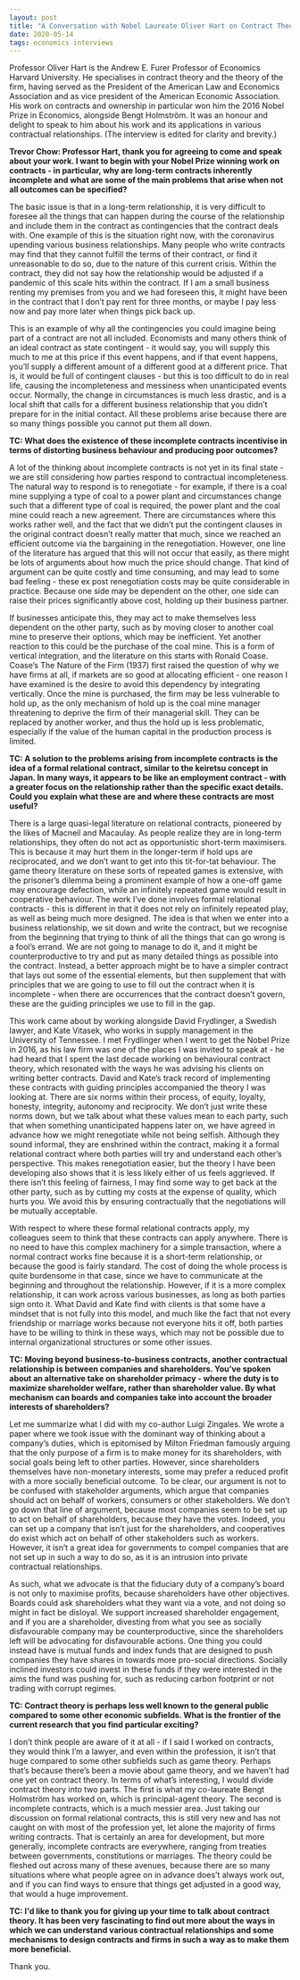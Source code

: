 ```yaml
---
layout: post
title: "A Conversation with Nobel Laureate Oliver Hart on Contract Theory"
date: 2020-05-14
tags: economics interviews
---
```


Professor Oliver Hart is the Andrew E. Furer Professor of Economics Harvard University. He specialises in contract theory and the theory of the firm, having served as the President of the American Law and Economics Association and as vice president of the American Economic Association. His work on contracts and ownership in particular won him the 2016 Nobel Prize in Economics, alongside Bengt Holmström. It was an honour and delight to speak to him about his work and its applications in various contractual relationships. (The interview is edited for clarity and brevity.)


**Trevor Chow: Professor Hart, thank you for agreeing to come and speak about your work. I want to begin with your Nobel Prize winning work on contracts - in particular, why are long-term contracts inherently incomplete and what are some of the main problems that arise when not all outcomes can be specified?**

The basic issue is that in a long-term relationship, it is very difficult to foresee all the things that can happen during the course of the relationship and include them in the contract as contingencies that the contract deals with. One example of this is the situation right now, with the coronavirus upending various business relationships. Many people who write contracts may find that they cannot fulfill the terms of their contract, or find it unreasonable to do so, due to the nature of this current crisis. Within the contract, they did not say how the relationship would be adjusted if a pandemic of this scale hits within the contract. If I am a small business renting my premises from you and we had foreseen this, it might have been in the contract that I don’t pay rent for three months, or maybe I pay less now and pay more later when things pick back up. 

This is an example of why all the contingencies you could imagine being part of a contract are not all included. Economists and many others think of an ideal contract as state contingent - it would say, you will supply this much to me at this price if this event happens, and if that event happens, you’ll supply a different amount of a different good at a different price. That is, it would be full of contingent clauses - but this is too difficult to do in real life, causing the incompleteness and messiness when unanticipated events occur. Normally, the change in circumstances is much less drastic, and is a local shift that calls for a different business relationship that you didn’t prepare for in the initial contact. All these problems arise because there are so many things possible you cannot put them all down. 


**TC: What does the existence of these incomplete contracts incentivise in terms of distorting business behaviour and producing poor outcomes?**

A lot of the thinking about incomplete contracts is not yet in its final state - we are still considering how parties respond to contractual incompleteness. The natural way to respond is to renegotiate - for example, if there is a coal mine supplying a type of coal to a power plant and circumstances change such that a different type of coal is required, the power plant and the coal mine could reach a new agreement. There are circumstances where this works rather well, and the fact that we didn’t put the contingent clauses in the original contract doesn’t really matter that much, since we reached an efficient outcome via the bargaining in the renegotiation. However, one line of the literature has argued that this will not occur that easily, as there might be lots of arguments about how much the price should change. That kind of argument can be quite costly and time consuming, and may lead to some bad feeling - these ex post renegotiation costs may be quite considerable in practice. Because one side may be dependent on the other, one side can raise their prices significantly above cost, holding up their business partner. 

If businesses anticipate this, they may act to make themselves less dependent on the other party, such as by moving closer to another coal mine to preserve their options, which may be inefficient. Yet another reaction to this could be the purchase of the coal mine. This is a form of vertical integration, and the literature on this starts with Ronald Coase. Coase’s The Nature of the Firm (1937) first raised the question of why we have firms at all, if markets are so good at allocating efficient - one reason I have examined is the desire to avoid this dependency by integrating vertically. Once the mine is purchased, the firm may be less vulnerable to hold up, as the only mechanism of hold up is the coal mine manager threatening to deprive the firm of their managerial skill. They can be replaced by another worker, and thus the hold up is less problematic, especially if the value of the human capital in the production process is limited.


**TC: A solution to the problems arising from incomplete contracts is the idea of a formal relational contract, similar to the keiretsu concept in Japan. In many ways, it appears to be like an employment contract - with a greater focus on the relationship rather than the specific exact details. Could you explain what these are and where these contracts are most useful?**

There is a large quasi-legal literature on relational contracts, pioneered by the likes of Macneil and Macaulay. As people realize they are in long-term relationships, they often do not act as opportunistic short-term maximisers. This is because it may hurt them in the longer-term if hold ups are reciprocated, and we don’t want to get into this tit-for-tat behaviour. The game theory literature on these sorts of repeated games is extensive, with the prisoner’s dilemma being a prominent example of how a one-off game may encourage defection, while an infinitely repeated game would result in cooperative behaviour. The work I’ve done involves formal relational contracts - this is different in that it does not rely on infinitely repeated play, as well as being much more designed. The idea is that when we enter into a business relationship, we sit down and write the contract, but we recognise from the beginning that trying to think of all the things that can go wrong is a fool’s errand. We are not going to manage to do it, and it might be counterproductive to try and put as many detailed things as possible into the contract. Instead, a better approach might be to have a simpler contract that lays out some of the essential elements, but then supplement that with principles that we are going to use to fill out the contract when it is incomplete - when there are occurrences that the contract doesn’t govern, these are the guiding principles we use to fill in the gap. 

This work came about by working alongside David Frydlinger, a Swedish lawyer, and Kate Vitasek, who works in supply management in the University of Tennessee. I met Frydlinger when I went to get the Nobel Prize in 2016, as his law firm was one of the places I was invited to speak at - he had heard that I spent the last decade working on behavioural contract theory, which resonated with the ways he was advising his clients on writing better contracts. David and Kate’s track record of implementing these contracts with guiding principles accompanied the theory I was looking at. There are six norms within their process, of equity, loyalty, honesty, integrity, autonomy and reciprocity. We don’t just write these norms down, but we talk about what these values mean to each party, such that when something unanticipated happens later on, we have agreed in advance how we might renegotiate while not being selfish. Although they sound informal, they are enshrined within the contract, making it a formal relational contract where both parties will try and understand each other’s perspective. This makes renegotiation easier, but the theory I have been developing also shows that it is less likely either of us feels aggrieved. If there isn’t this feeling of fairness, I may find some way to get back at the other party, such as by cutting my costs at the expense of quality, which hurts you. We avoid this by ensuring contractually that the negotiations will be mutually acceptable.

With respect to where these formal relational contracts apply, my colleagues seem to think that these contracts can apply anywhere. There is no need to have this complex machinery for a simple transaction, where a normal contract works fine because it is a short-term relationship, or because the good is fairly standard. The cost of doing the whole process is quite burdensome in that case, since we have to communicate at the beginning and throughout the relationship. However, if it is a more complex relationship, it can work across various businesses, as long as both parties sign onto it. What David and Kate find with clients is that some have a mindset that is not fully into this model, and much like the fact that not every friendship or marriage works because not everyone hits it off, both parties have to be willing to think in these ways, which may not be possible due to internal organizational structures or some other issues. 


**TC: Moving beyond business-to-business contracts, another contractual relationship is between companies and shareholders. You’ve spoken about an alternative take on shareholder primacy - where the duty is to maximize shareholder welfare, rather than shareholder value. By what mechanism can boards and companies take into account the broader interests of shareholders?**

Let me summarize what I did with my co-author Luigi Zingales. We wrote a paper where we took issue with the dominant way of thinking about a company’s duties, which is epitomised by Milton Friedman famously arguing that the only purpose of a firm is to make money for its shareholders, with social goals being left to other parties. However, since shareholders themselves have non-monetary interests, some may prefer a reduced profit with a more socially beneficial outcome. To be clear, our argument is not to be confused with stakeholder arguments, which argue that companies should act on behalf of workers, consumers or other stakeholders. We don’t go down that line of argument, because most companies seem to be set up to act on behalf of shareholders, because they have the votes. Indeed, you can set up a company that isn’t just for the shareholders, and cooperatives do exist which act on behalf of other stakeholders such as workers. However, it isn’t a great idea for governments to compel companies that are not set up in such a way to do so, as it is an intrusion into private contractual relationships.

As such, what we advocate is that the fiduciary duty of a company’s board is not only to maximise profits, because shareholders have other objectives. Boards could ask shareholders what they want via a vote, and not doing so might in fact be disloyal. We support increased shareholder engagement, and if you are a shareholder, divesting from what you see as socially disfavourable company may be counterproductive, since the shareholders left will be advocating for disfavourable actions. One thing you could instead have is mutual funds and index funds that are designed to push companies they have shares in towards more pro-social directions. Socially inclined investors could invest in these funds if they were interested in the aims the fund was pushing for, such as reducing carbon footprint or not trading with corrupt regimes. 


**TC: Contract theory is perhaps less well known to the general public compared to some other economic subfields. What is the frontier of the current research that you find particular exciting?**

I don’t think people are aware of it at all - if I said I worked on contracts, they would think I’m a lawyer, and even within the profession, it isn’t that huge compared to some other subfields such as game theory. Perhaps that’s because there’s been a movie about game theory, and we haven’t had one yet on contract theory. In terms of what’s interesting, I would divide contract theory into two parts. The first is what my co-laureate Bengt Holmström has worked on, which is principal-agent theory. The second is incomplete contracts, which is a much messier area. Just taking our discussion on formal relational contracts, this is still very new and has not caught on with most of the profession yet, let alone the majority of firms writing contracts. That is certainly an area for development, but more generally, incomplete contracts are everywhere, ranging from treaties between governments, constitutions or marriages. The theory could be fleshed out across many of these avenues, because there are so many situations where what people agree on in advance does’t always work out, and if you can find ways to ensure that things get adjusted in a good way, that would a huge improvement.


**TC: I'd like to thank you for giving up your time to talk about contract theory. It has been very fascinating to find out more about the ways in which we can understand various contractual relationships and some mechanisms to design contracts and firms in such a way as to make them more beneficial.**

Thank you. 
